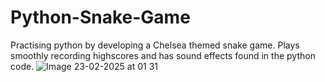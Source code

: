 # Python-Snake-Game
Practising python by developing a Chelsea themed snake game. Plays smoothly recording highscores and has sound effects found in the python code.
![Image 23-02-2025 at 01 31](https://github.com/user-attachments/assets/bd5f9ca6-7d81-4b72-b453-cdc2470f9d1d)
